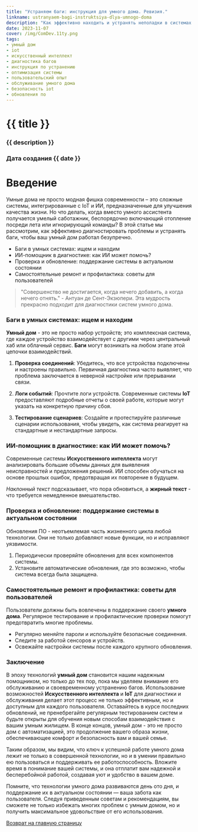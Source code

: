 ```yaml
---
title: "Устраняем баги: инструкция для умного дома. Ревизия."
linkname: ustranyaem-bagi-instruktsiya-dlya-umnogo-doma
description: "Как эффективно находить и устранять неполадки в системах умного дома, используя IoT и ИИ."
date: 2023-11-07
cover: /img/ComDev.11ty.png
tags:
- умный дом
- iot
- искусственный интеллект
- диагностика багов
- инструкция по устранению
- оптимизация системы
- пользовательский опыт
- обслуживание умного дома
- безопасность iot
- обновления по
---
```


# {{ title }}
### {{ description }}
### Дата создания {{ date }}

# Введение
Умные дома не просто модная фишка современности – это сложные системы, интегрированные с IoT и ИИ, предназначенные для улучшения качества жизни. Но что делать, когда вместо умного ассистента получается умелый саботажник, беспорядочно включающий отопление посреди лета или игнорирующий команды? В этой статье мы рассмотрим, как эффективно диагностировать проблемы и устранять баги, чтобы ваш умный дом работал безупречно.

* Баги в умных системах: ищем и находим
* ИИ-помощник в диагностике: как ИИ может помочь?
* Проверка и обновление: поддержание системы в актуальном состоянии
* Самостоятельные ремонт и профилактика: советы для пользователей

> "Совершенство не достигается, когда нечего добавить, а когда нечего отнять." - Антуан де Сент-Экзюпери. Эта мудрость прекрасно подходит для диагностики систем умного дома.

### Баги в умных системах: ищем и находим
**Умный дом** - это не просто набор устройств; это комплексная система, где каждое устройство взаимодействует с другими через центральный хаб или облачный сервис. **Баги** могут возникать на любом этапе этой цепочки взаимодействий.

1. **Проверка соединений**: Убедитесь, что все устройства подключены и настроены правильно. Первичная диагностика часто выявляет, что проблема заключается в неверной настройке или прерывании связи.

2. **Логи событий**: Прочтите логи устройств. Современные системы **IoT** предоставляют подробные отчеты о своей работе, которые могут указать на конкретную причину сбоя.

3. **Тестирование сценариев**: Создайте и протестируйте различные сценарии использования, чтобы увидеть, как система реагирует на стандартные и нестандартные запросы.

### ИИ-помощник в диагностике: как ИИ может помочь?
Современные системы **Искусственного интеллекта** могут анализировать большие объемы данных для выявления неисправностей и предложения решений. ИИ способен обучаться на основе прошлых ошибок, предотвращая их повторение в будущем.

*Наклонный текст* подсказывает, что пора обновиться, а **жирный текст** - что требуется немедленное вмешательство.

### Проверка и обновление: поддержание системы в актуальном состоянии
Обновления ПО - неотъемлемая часть жизненного цикла любой технологии. Они не только добавляют новые функции, но и исправляют уязвимости.

1. Периодически проверяйте обновления для всех компонентов системы.
2. Установите автоматические обновления, где это возможно, чтобы система всегда была защищена.

### Самостоятельные ремонт и профилактика: советы для пользователей
Пользователи должны быть вовлечены в поддержание своего **умного дома**. Регулярное тестирование и профилактические проверки помогут предотвратить многие проблемы.

* Регулярно меняйте пароли и используйте безопасные соединения.
* Следите за работой сенсоров и устройств.
* Освежайте настройки системы после каждого крупного обновления.

### Заключение
В эпоху технологий **умный дом** становится нашим надежным помощником, но только до тех пор, пока мы уделяем внимание его обслуживанию и своевременному устранению багов. Использование возможностей **Искусственного интеллекта** и **IoT** для диагностики и обслуживания делает этот процесс не только эффективным, но и доступным для каждого пользователя. Оставайтесь в курсе последних обновлений, не пренебрегайте регулярным тестированием систем и будьте открыты для обучения новым способам взаимодействия с вашим умным жилищем. В конце концов, умный дом - это не просто дом с автоматизацией, это продолжение вашего образа жизни, обеспечивающее комфорт и безопасность вам и вашей семье.

Таким образом, мы видим, что ключ к успешной работе умного дома лежит не только в совершенной технологии, но и в умении правильно ею пользоваться и поддерживать ее работоспособность. Вложите время в понимание вашей системы, и она отплатит вам надежной и бесперебойной работой, создавая уют и удобство в вашем доме.

Помните, что технологии умного дома развиваются день ото дня, и поддержание их в актуальном состоянии — ваша забота как пользователя. Следуя приведенным советам и рекомендациям, вы сможете не только избежать многих проблем с умным домом, но и получить максимальное удовольствие от его использования.

[Возврат на главную страницу](/)